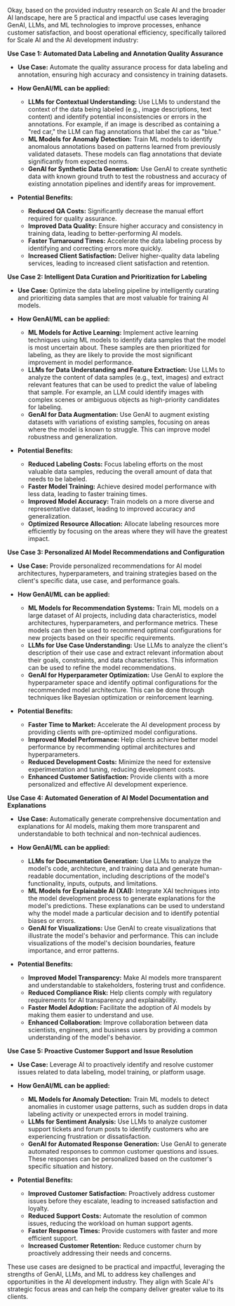 Okay, based on the provided industry research on Scale AI and the broader AI landscape, here are 5 practical and impactful use cases leveraging GenAI, LLMs, and ML technologies to improve processes, enhance customer satisfaction, and boost operational efficiency, specifically tailored for Scale AI and the AI development industry:

**Use Case 1: Automated Data Labeling and Annotation Quality Assurance**

*   **Use Case:** Automate the quality assurance process for data labeling and annotation, ensuring high accuracy and consistency in training datasets.

*   **How GenAI/ML can be applied:**
    *   **LLMs for Contextual Understanding:** Use LLMs to understand the context of the data being labeled (e.g., image descriptions, text content) and identify potential inconsistencies or errors in the annotations.  For example, if an image is described as containing a "red car," the LLM can flag annotations that label the car as "blue."
    *   **ML Models for Anomaly Detection:** Train ML models to identify anomalous annotations based on patterns learned from previously validated datasets.  These models can flag annotations that deviate significantly from expected norms.
    *   **GenAI for Synthetic Data Generation:**  Use GenAI to create synthetic data with known ground truth to test the robustness and accuracy of existing annotation pipelines and identify areas for improvement.

*   **Potential Benefits:**
    *   **Reduced QA Costs:** Significantly decrease the manual effort required for quality assurance.
    *   **Improved Data Quality:**  Ensure higher accuracy and consistency in training data, leading to better-performing AI models.
    *   **Faster Turnaround Times:** Accelerate the data labeling process by identifying and correcting errors more quickly.
    *   **Increased Client Satisfaction:** Deliver higher-quality data labeling services, leading to increased client satisfaction and retention.

**Use Case 2: Intelligent Data Curation and Prioritization for Labeling**

*   **Use Case:** Optimize the data labeling pipeline by intelligently curating and prioritizing data samples that are most valuable for training AI models.

*   **How GenAI/ML can be applied:**
    *   **ML Models for Active Learning:** Implement active learning techniques using ML models to identify data samples that the model is most uncertain about. These samples are then prioritized for labeling, as they are likely to provide the most significant improvement in model performance.
    *   **LLMs for Data Understanding and Feature Extraction:** Use LLMs to analyze the content of data samples (e.g., text, images) and extract relevant features that can be used to predict the value of labeling that sample.  For example, an LLM could identify images with complex scenes or ambiguous objects as high-priority candidates for labeling.
    *   **GenAI for Data Augmentation:** Use GenAI to augment existing datasets with variations of existing samples, focusing on areas where the model is known to struggle. This can improve model robustness and generalization.

*   **Potential Benefits:**
    *   **Reduced Labeling Costs:**  Focus labeling efforts on the most valuable data samples, reducing the overall amount of data that needs to be labeled.
    *   **Faster Model Training:**  Achieve desired model performance with less data, leading to faster training times.
    *   **Improved Model Accuracy:**  Train models on a more diverse and representative dataset, leading to improved accuracy and generalization.
    *   **Optimized Resource Allocation:**  Allocate labeling resources more efficiently by focusing on the areas where they will have the greatest impact.

**Use Case 3: Personalized AI Model Recommendations and Configuration**

*   **Use Case:** Provide personalized recommendations for AI model architectures, hyperparameters, and training strategies based on the client's specific data, use case, and performance goals.

*   **How GenAI/ML can be applied:**
    *   **ML Models for Recommendation Systems:** Train ML models on a large dataset of AI projects, including data characteristics, model architectures, hyperparameters, and performance metrics.  These models can then be used to recommend optimal configurations for new projects based on their specific requirements.
    *   **LLMs for Use Case Understanding:** Use LLMs to analyze the client's description of their use case and extract relevant information about their goals, constraints, and data characteristics. This information can be used to refine the model recommendations.
    *   **GenAI for Hyperparameter Optimization:** Use GenAI to explore the hyperparameter space and identify optimal configurations for the recommended model architecture. This can be done through techniques like Bayesian optimization or reinforcement learning.

*   **Potential Benefits:**
    *   **Faster Time to Market:**  Accelerate the AI development process by providing clients with pre-optimized model configurations.
    *   **Improved Model Performance:**  Help clients achieve better model performance by recommending optimal architectures and hyperparameters.
    *   **Reduced Development Costs:**  Minimize the need for extensive experimentation and tuning, reducing development costs.
    *   **Enhanced Customer Satisfaction:**  Provide clients with a more personalized and effective AI development experience.

**Use Case 4:  Automated Generation of AI Model Documentation and Explanations**

*   **Use Case:** Automatically generate comprehensive documentation and explanations for AI models, making them more transparent and understandable to both technical and non-technical audiences.

*   **How GenAI/ML can be applied:**
    *   **LLMs for Documentation Generation:** Use LLMs to analyze the model's code, architecture, and training data and generate human-readable documentation, including descriptions of the model's functionality, inputs, outputs, and limitations.
    *   **ML Models for Explainable AI (XAI):** Integrate XAI techniques into the model development process to generate explanations for the model's predictions. These explanations can be used to understand why the model made a particular decision and to identify potential biases or errors.
    *   **GenAI for Visualizations:** Use GenAI to create visualizations that illustrate the model's behavior and performance. This can include visualizations of the model's decision boundaries, feature importance, and error patterns.

*   **Potential Benefits:**
    *   **Improved Model Transparency:**  Make AI models more transparent and understandable to stakeholders, fostering trust and confidence.
    *   **Reduced Compliance Risk:**  Help clients comply with regulatory requirements for AI transparency and explainability.
    *   **Faster Model Adoption:**  Facilitate the adoption of AI models by making them easier to understand and use.
    *   **Enhanced Collaboration:**  Improve collaboration between data scientists, engineers, and business users by providing a common understanding of the model's behavior.

**Use Case 5:  Proactive Customer Support and Issue Resolution**

*   **Use Case:**  Leverage AI to proactively identify and resolve customer issues related to data labeling, model training, or platform usage.

*   **How GenAI/ML can be applied:**
    *   **ML Models for Anomaly Detection:** Train ML models to detect anomalies in customer usage patterns, such as sudden drops in data labeling activity or unexpected errors in model training.
    *   **LLMs for Sentiment Analysis:** Use LLMs to analyze customer support tickets and forum posts to identify customers who are experiencing frustration or dissatisfaction.
    *   **GenAI for Automated Response Generation:** Use GenAI to generate automated responses to common customer questions and issues. These responses can be personalized based on the customer's specific situation and history.

*   **Potential Benefits:**
    *   **Improved Customer Satisfaction:**  Proactively address customer issues before they escalate, leading to increased satisfaction and loyalty.
    *   **Reduced Support Costs:**  Automate the resolution of common issues, reducing the workload on human support agents.
    *   **Faster Response Times:**  Provide customers with faster and more efficient support.
    *   **Increased Customer Retention:**  Reduce customer churn by proactively addressing their needs and concerns.

These use cases are designed to be practical and impactful, leveraging the strengths of GenAI, LLMs, and ML to address key challenges and opportunities in the AI development industry. They align with Scale AI's strategic focus areas and can help the company deliver greater value to its clients.